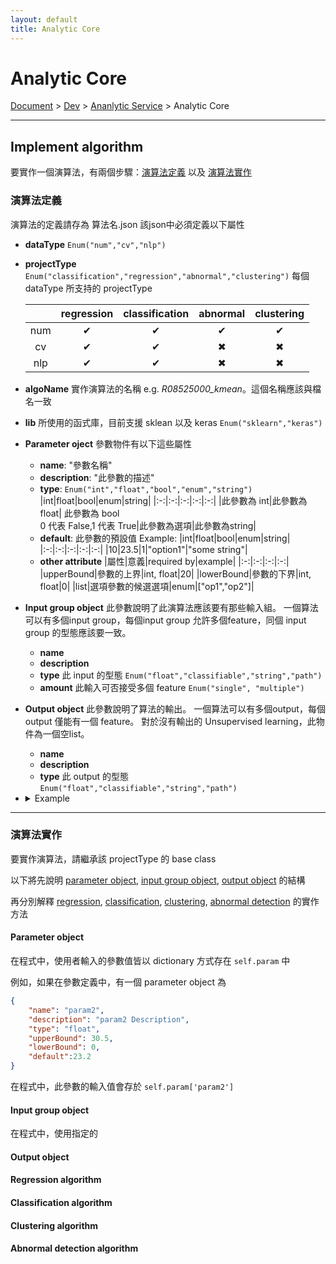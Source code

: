 ```yaml
---
layout: default
title: Analytic Core
---
```


# Analytic Core
<div class="alert alert-dark" role="alert">
    <a href="../../index.html">Document</a>
     > 
    <a href="../index.html">Dev</a>
     > 
    <a href="./index.html">Ananlytic Service</a>
     > 
    Analytic Core
</div>

---


## Implement algorithm
要實作一個演算法，有兩個步驟：[演算法定義](#演算法定義) 以及 [演算法實作](#演算法實作)
### 演算法定義
演算法的定義請存為 算法名.json
該json中必須定義以下屬性
- **dataType**
`Enum("num","cv","nlp")`
- **projectType** `Enum("classification","regression","abnormal","clustering")`
  每個 dataType 所支持的 projectType

  |   |regression|classification|abnormal|clustering|
  |:--------------:|:------------:|:-------------:|:--------:|:---------:|
  |num|✔|✔|✔|✔|
  |cv|✔|✔|✖|✖|
  |nlp|✔|✔|✖|✖|
- **algoName** 
    實作演算法的名稱 e.g. *R08525000_kmean*。這個名稱應該與檔名一致
- **lib** 
    所使用的函式庫，目前支援 sklean 以及 keras
    `Enum("sklearn","keras")`
- **Parameter oject**
    參數物件有以下這些屬性
    - **name**: "參數名稱"
    - **description**: "此參數的描述"
    - **type**: `Enum("int","float","bool","enum","string")`
        |int|float|bool|enum|string|
        |:-:|:-:|:-:|:-:|:-:|
        |此參數為 int|此參數為 float| 此參數為 bool<br>0 代表 False,1 代表 True|此參數為選項|此參數為string|
    - **default**: 此參數的預設值
        Example:
        |int|float|bool|enum|string|
        |:-:|:-:|:-:|:-:|:-:|
        |10|23.5|1|"option1"|"some string"|
    - **other attribute**
        |屬性|意義|required by|example|
        |:-:|:-:|:-:|:-:|
        |upperBound|參數的上界|int, float|20|
        |lowerBound|參數的下界|int, float|0|
        |list|選項參數的候選選項|enum|["op1","op2"]|
    
- **Input group object**
    此參數說明了此演算法應該要有那些輸入組。
    一個算法可以有多個input group，每個input group 允許多個feature，同個 input group 的型態應該要一致。
    - **name**
    - **description**
    - **type**
        此 input 的型態
        `Enum("float","classifiable","string","path")`
    - **amount**
        此輸入可否接受多個 feature
        `Enum("single", "multiple")`
- **Output object**
    此參數說明了算法的輸出。
    一個算法可以有多個output，每個 output 僅能有一個 feature。
    對於沒有輸出的 Unsupervised learning，此物件為一個空list。
    - **name**
    - **description**
    - **type**
        此 output 的型態
        `Enum("float","classifiable","string","path")`
- <details>
    <summary>Example</summary>

    ```json
    {
        "dataType": "num",
        "projectType":"regression",
        "algoname": "yourAlgoName",
        "lib" : "keras",
        "param":[
            {
                "name": "param1Name",
                "description": "param1 Description",
                "type": "int",
                "upperBound": 100,
                "lowerBound": 10,
                "default":20
            },
            {
                "name": "param2Name",
                "description": "param2 Description",
                "type": "float",
                "upperBound": 30.5,
                "lowerBound": 0,
                "default":23.2
            },
            {
                "name": "param3Name",
                "description": "param3 Description",
                "type": "bool",
                "default":1
            },
            {
                "name": "param4Name",
                "description": "param4 Description",
                "type": "enum",
                "list": ["option1","option2","option3"],
                "default":"option2"
            },
            {
                "name": "param5Name",
                "description": "param5 Description",
                "type": "string",
                "default":"default string"
            }
        ],

        "input":[
            {
                "name": "input1Name",
                "description": "input1 description",
                "type": "float",
                "amount": "multiple"
            },
            {
                "name": "input2Name",
                "description": "input2 description",
                "type": "classifiable",
                "amount": "single"
            },
            {
                "name": "input3Name",
                "description": "input3 description",
                "type": "string",
                "amount": "single"
            },
            {
                "name": "input4Name",
                "description": "input4 description",
                "type": "path",
                "amount": "single"
            }
        ],

        "output":[
            {
                "name": "output1Name",
                "description": "output1 description",
                "type": "float"
            },
            {
                "name": "output2Name",
                "description": "output2 description",
                "type": "classifiable"
            },
            {
                "name": "output3Name",
                "description": "output3 description",
                "type": "string"
            },
            {
                "name": "output4Name",
                "description": "output4 description",
                "type": "path"
            }
        ] # For unsupervised project, it is a empty list
    }
    ```
    </details>
    
---

### 演算法實作
要實作演算法，請繼承該 projectType 的 base class

以下將先說明 [parameter object](#parameter-object), [input group object](#input-group-object), [output object](#output-object) 的結構

再分別解釋 [regression](#regression-algorithm), [classification](#classification-algorithm), [clustering](#clustering-algorithm), [abnormal detection](#abnormal-detection-algorithm) 的實作方法

#### Parameter object
在程式中，使用者輸入的參數值皆以 dictionary 方式存在 `self.param` 中

例如，如果在參數定義中，有一個 parameter object 為
```json
{
    "name": "param2",
    "description": "param2 Description",
    "type": "float",
    "upperBound": 30.5,
    "lowerBound": 0,
    "default":23.2
}
```
在程式中，此參數的輸入值會存於 `self.param['param2']`

#### Input group object
在程式中，使用指定的
#### Output object

#### Regression algorithm

#### Classification algorithm

#### Clustering algorithm

#### Abnormal detection algorithm

